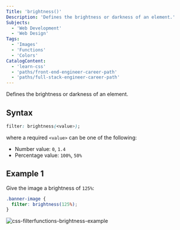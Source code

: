 ```yaml
---
Title: 'brightness()'
Description: 'Defines the brightness or darkness of an element.'
Subjects:
  - 'Web Development'
  - 'Web Design'
Tags:
  - 'Images'
  - 'Functions'
  - 'Colors'
CatalogContent:
  - 'learn-css'
  - 'paths/front-end-engineer-career-path'
  - 'paths/full-stack-engineer-career-path'
---
```


Defines the brightness or darkness of an element.

## Syntax

```css
filter: brightness(<value>);
```

where a required `<value>` can be one of the following:

- Number value: `0`, `1.4`
- Percentage value: `100%`, `50%`

## Example 1

Give the image a brightness of `125%`:

```css
.banner-image {
  filter: brightness(125%);
}
```

![css-filterfunctions-brightness-example](https://raw.githubusercontent.com/Codecademy/docs/main/media/css-filterfunctions-brightness-example.png)

